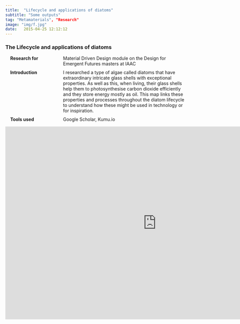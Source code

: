 ```yaml
---
title:  "Lifecycle and applications of diatoms"
subtitle: "Some outputs"
tag: "Metamaterials", "Research"
image: "img/f.jpg"
date:   2015-04-25 12:12:12
---
```


<style>
dl.list:after,
dl.list:before {content:"";display:table;-webkit-flex:0;flex:0;}
dl.list:after {clear:both;}
dl.list > dt {float:right;clear:both;width:140px;margin-right:-140px;position:relative;left:-97%;}
dl.list > dd {float:left;clear:left;margin-left:150px;}
dl.list {display:inline-block;}
dl.list {display:block;}
dl.list > dt {*float:none;*position:static;}
dl.list > dt {width:170px;margin-right:-170px;}
dl.list > dd {width:75%; margin-left:180px;}
@media all and (min-width:1px) {
dl.list > dt {width:36%;margin-right:-36%;}
dl.list > dd {margin-left:38%;}
}
@media all and (min-width:600px) {
dl.list > dt {width:170px;margin-right:-170px;}
dl.list > dd {margin-left:180px;}
}
dl.list > dt {margin-bottom:0px;}
dl.list > dd {margin-bottom:0px;}
dl.list > dt:first-child + dd {margin-top:0px;}
dl.list > dd + dt {margin-top:10px;}
dl.list > dt + dd {margin-top:10px;}
dl.list dl.list {margin-top:10px;}
dl.list dl {margin-bottom:0px;}
</style>

### The Lifecycle and applications of diatoms

<dl class="list">
<dt><b>Research for</b></dt>
<dd>Material Driven Design module on the Design for Emergent Futures masters at IAAC</dd>
<dt><b>Introduction</b></dt>
<dd> I researched a type of algae called diatoms that have extraordinary intricate glass shells with exceptional properties. As well as this, when living, their glass shells help them to photosynthesise carbon dioxide efficiently and they store energy mostly as oil. This map links these properties and processes throughout the diatom lifecycle to understand how these  might be used in technology or for inspiration.</dd>
<dt><b>Tools used</b></dt>
<dd>Google Scholar, Kumu.io</dd>
</dl>

<iframe
  src="https://embed.kumu.io/e5c6952460b3a3fcef7a08c3d8b11a81"
  width="940" height="600" frameborder="0"></iframe>
